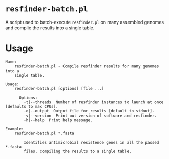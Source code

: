 # `resfinder-batch.pl`

A script used to batch-execute `resfinder.pl` on many assembled genomes and complie the results into a single table.

# Usage

```
Name:
    resfinder-batch.pl - Compile resfinder results for many genomes into a
    single table.

Usage:
    resfinder-batch.pl [options] [file ...]

      Options:
        -t|--threads  Number of resfinder instances to launch at once [defaults to max CPUs].
        -o|--output  Output file for results [default to stdout].
        -v|--version  Print out version of software and resfinder.
        -h|--help  Print help message.

Example:
    resfinder-batch.pl *.fasta

        Identifies antimicrobial resistence genes in all the passed *.fasta
        files, compiling the results to a single table.
```
